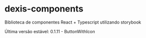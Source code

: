 # dexis-components
Biblioteca de componentes React + Typescript utilizando storybook

Última versão estável: 0.1.11 - ButtonWithIcon